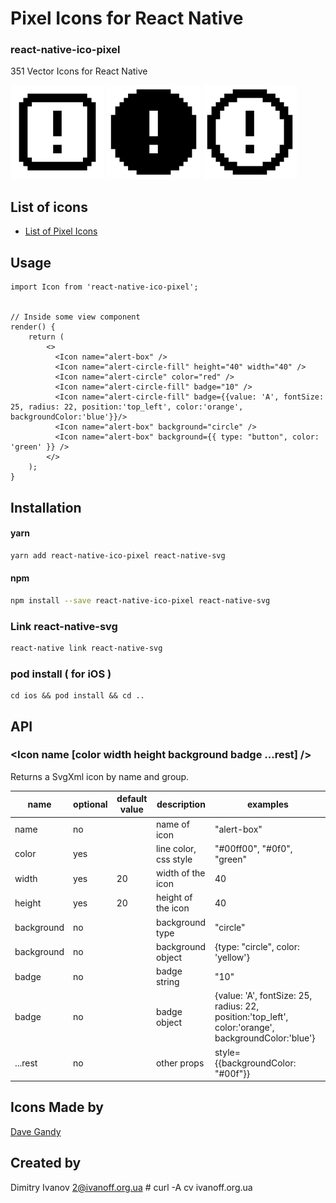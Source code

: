 # Pixel Icons for React Native

### react-native-ico-pixel

351 Vector Icons for React Native

<img src="./static/alert-box.png" alt="alert-box" width="150" height="150"> <img src="./static/alert-circle-fill.png" alt="alert-circle-fill" width="150" height="150"> <img src="./static/alert-circle.png" alt="alert-circle" width="150" height="150">

## List of icons

- [List of Pixel Icons](http://ico.simpleness.org/pack/pixel)

## Usage

```
import Icon from 'react-native-ico-pixel';


// Inside some view component
render() {
    return (
        <>
          <Icon name="alert-box" />
          <Icon name="alert-circle-fill" height="40" width="40" />
          <Icon name="alert-circle" color="red" />
          <Icon name="alert-circle-fill" badge="10" />
          <Icon name="alert-circle-fill" badge={{value: 'A', fontSize: 25, radius: 22, position:'top_left', color:'orange', backgroundColor:'blue'}}/>
          <Icon name="alert-box" background="circle" />
          <Icon name="alert-box" background={{ type: "button", color: 'green' }} />
        </>
    );
}

```

## Installation

#### yarn

```bash
yarn add react-native-ico-pixel react-native-svg
```

#### npm

```bash
npm install --save react-native-ico-pixel react-native-svg
```

### Link react-native-svg

```bash
react-native link react-native-svg
```

### pod install ( for iOS )

```
cd ios && pod install && cd ..
```

## API

### <Icon name [color width height background badge ...rest] />

Returns a SvgXml icon by name and group.

 name | optional | default value | description | examples
------|----------|---------------|-------------|---------
name | no |  | name of icon | "alert-box"
color | yes | | line color, css style | "#00ff00", "#0f0", "green"
width | yes | 20 | width of the icon | 40
height | yes | 20 | height of the icon | 40
background | no | | background type | "circle"
background | no | | background object | {type: "circle", color: 'yellow'}
badge | no | | badge string | "10"
badge | no | | badge object | {value: 'A', fontSize: 25, radius: 22, position:'top_left', color:'orange', backgroundColor:'blue'}
...rest | no | | other props | style={{backgroundColor: "#00f"}}

## Icons Made by

[Dave Gandy](https://www.flaticon.com/authors/dave-gandy)

## Created by

Dimitry Ivanov <2@ivanoff.org.ua> # curl -A cv ivanoff.org.ua
